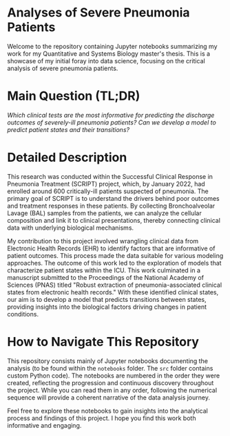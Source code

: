 # Analyses of Severe Pneumonia Patients

Welcome to the repository containing Jupyter notebooks summarizing my work for my Quantitative and Systems Biology master's thesis. This is a showcase of my initial foray into data science, focusing on the critical analysis of severe pneumonia patients.  

# Main Question (TL;DR)  
*Which clinical tests are the most informative for predicting the discharge outcomes of severely-ill pneumonia patients? Can we develop a model to predict patient states and their transitions?*

# Detailed Description
This research was conducted within the Successful Clinical Response in Pneumonia Treatment (SCRIPT) project, which, by January 2022, had enrolled around 600 critically-ill patients suspected of pneumonia. The primary goal of SCRIPT is to understand the drivers behind poor outcomes and treatment responses in these patients. By collecting Bronchoalveolar Lavage (BAL) samples from the patients, we can analyze the cellular composition and link it to clinical presentations, thereby connecting clinical data with underlying biological mechanisms.

My contribution to this project involved wrangling clinical data from Electronic Health Records (EHR) to identify factors that are informative of patient outcomes. This process made the data suitable for various modeling approaches. The outcome of this work led to the exploration of models that characterize patient states within the ICU. This work culminated in a manuscript submitted to the Proceedings of the National Academy of Sciences (PNAS) titled "Robust extraction of pneumonia-associated clinical states from electronic health records." With these identified clinical states, our aim is to develop a model that predicts transitions between states, providing insights into the biological factors driving changes in patient conditions.

# How to Navigate This Repository  
This repository consists mainly of Jupyter notebooks documenting the analysis (to be found within the `notebooks` folder. The `src` folder contains custom Python code). The notebooks are numbered in the order they were created, reflecting the progression and continuous discovery throughout the project. While you can read them in any order, following the numerical sequence will provide a coherent narrative of the data analysis journey.  

Feel free to explore these notebooks to gain insights into the analytical process and findings of this project. I hope you find this work both informative and engaging.
